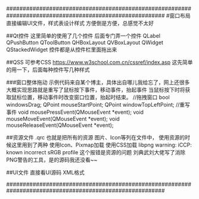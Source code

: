 ########################################################################################################
#窗口布局
	直接编辑UI文件，样式表设计样式
	方便倒是方便，总感觉不太好

##Qt控件
	这里简单的使用了几个控件 后面专门弄一个控件
	QLabel
	QPushButton
	QToolButton
	QHBoxLayout
	QVBoxLayout
	QWidget
	QStackedWidget
	控件都是从控件栏里面拖出来

##QSS 可参考CSS https://www.w3school.com.cn/cssref/index.asp
	这先简单的用一下，后面每种控件写几种样式

###窗口整体拖动
	示例代码来自某个博主，具体出自哪儿我给忘了，网上还很多
	大概实现思路就是重写了鼠标按下事件，移动事件，抬起事件
	当鼠标按下时将获取鼠标位置，移动事件时改变窗口位置，抬起时结束。
	//拖拽窗口
	bool        windowsDrag;
	QPoint      mouseStartPoint;
	QPoint      windowTopLeftPoint;
	//重写事件
	void mousePressEvent(QMouseEvent *event);
	void mouseMoveEvent(QMouseEvent *event);
	void mouseReleaseEvent(QMouseEvent *event);

##资源文件 .qrc
	也就是把所有的资源 图片、Icon等列在文件中，
	使用资源的时候这里用到了两种
	使用Icon、Pixmap加载
	使用CSS加载
	libpng warning: iCCP: known incorrect sRGB profile
	这个报错是资源的问题 刘典武刘大佬写了消除PNG警告的工具，是的源码我还没看~~

##UI文件
	直接看UI源码 XML格式

########################################################################################################